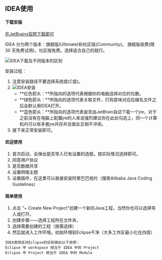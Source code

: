 ## IDEA使用

#### 下载安装

[在JetBrains官网下载即可](https://www.jetbrains.com/idea/download/#section=windows)

IDEA 分为两个版本：旗舰版(Ultimate)和社区版(Community)。 旗舰版收费(限 30 天免费试用)，社区版免费。选择适合自己的就行。

![IDEA下载及不同版本的区别](D:\ProgramLearning\JavaLearn\JavaPreparation\img\IDEA下载.png)

安装过程：

1. 注意安装路径不要选择系统盘(C盘)。
2. ![IDEA安装](D:\ProgramLearning\JavaLearn\JavaPreparation\img\IDEA安装1.jpeg)
   - **红色箭头：**所指向的选项代表根据你的电脑选择对应的位数。
   - **绿色箭头：**所指向的选项代表关联文件，打钩意味对应后缀名文件之后会默认用IDEA打开。
   - **蓝色箭头：**所指向的选项代表是否由JetBrain自动下载一个jre，对于之前没有在电脑上配置jre的人来说强烈建议你在此处勾选上，同一个计算机内可以有多套jre共存并且彼此互相不冲突。
3. 接下来正常安装即可。

#### 欢迎使用

1. 首次启动，会弹出是否导入已有设置的选框。按实际情况选择即可。
2. 同意用户协议
3. 是否数据共享
4. 设置明暗主题
5. 设置插件，在这里可以直接安装阿里巴巴规约（搜索Alibaba Java Coding Guidelines）

#### 简单使用

1. 点击 "+ Create New Project"创建一个新的Java工程，当然你也可以选择导入或打开。
2. 创建步骤——选择工程所在文件夹，
3. 选择需要创建的工程（按需选择）
4. 然后就进入工作环境。初始环境较Eclipse干净（大多工作区最小化在四周）

```
IDEA官网还对Eclipse的区别做出以下说明：
Eclipse 中 workspace 相当于 IDEA 中的 Project
Eclipse 中 Project 相当于 IDEA 中的 Module
```





